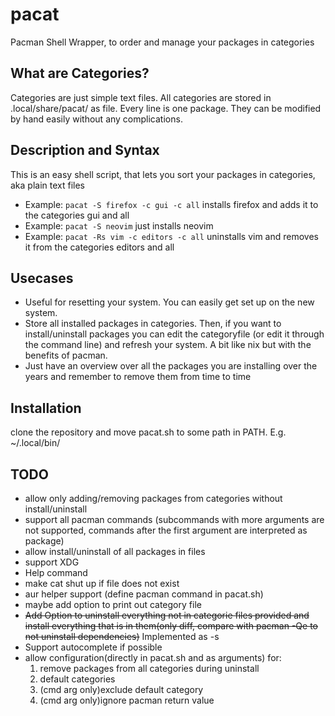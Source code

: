 # pacat
Pacman Shell Wrapper, to order and manage your packages in categories
## What are Categories?
Categories are just simple text files.
All categories are stored in .local/share/pacat/ as file.
Every line is one package. They can be modified by hand easily without any complications.
## Description and Syntax 
This is an easy shell script, that lets you sort your packages in categories, aka plain text files
- Example: `pacat -S firefox -c gui -c all` installs firefox and adds it to the categories gui and all
- Example: `pacat -S neovim` just installs neovim
- Example: `pacat -Rs vim -c editors -c all` uninstalls vim and removes it from the categories editors and all
## Usecases
- Useful for resetting your system. You can easily get set up on the new system.
- Store all installed packages in categories.
Then, if you want to install/uninstall packages you can edit the categoryfile (or edit it through the command line)
and refresh your system. A bit like nix but with the benefits of pacman.
- Just have an overview over all the packages you are installing over the years and remember to remove them from time to time
## Installation
clone the repository and move pacat.sh to some path in PATH. E.g. ~/.local/bin/
## TODO
- allow only adding/removing packages from categories without install/uninstall
- support all pacman commands (subcommands with more arguments are not supported, commands after the first argument are interpreted as package)
- allow install/uninstall of all packages in files
- support XDG
- Help command
- make cat shut up if file does not exist
- aur helper support (define pacman command in pacat.sh)
- maybe add option to print out category file
- ~~Add Option to uninstall everything not in categorie files provided and install everything that is in them(only diff, compare with pacman -Qe to not uninstall dependencies)~~ Implemented as -s
- Support autocomplete if possible
- allow configuration(directly in pacat.sh and as arguments) for:
    1. remove packages from all categories during uninstall
    2. default categories
    3. (cmd arg only)exclude default category
    4. (cmd arg only)ignore pacman return value
